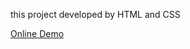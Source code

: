 
this project developed by HTML and CSS


<a href="https://parniazarinweb.github.io/life-coach/">Online Demo</a>


